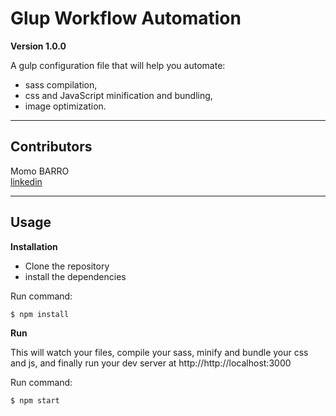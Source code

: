 # Glup Workflow Automation

**Version 1.0.0**

A gulp configuration file that will help you automate:  
* sass compilation,  
* css and JavaScript minification and bundling,  
* image optimization.

___

## Contributors

Momo BARRO  
[linkedin](https://www.linkedin.com/in/mouhamadou-s-barro-4203537b/)

___

## Usage

**Installation**

* Clone the repository  
* install the dependencies  

Run command:

```bash
$ npm install
```

**Run**

This will watch your files, compile your sass, minify and bundle your css and js, and finally run your dev server at http://http://localhost:3000  

Run command:

```bash
$ npm start
```